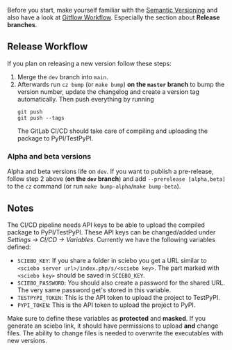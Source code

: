 Before you start, make yourself familiar with the [Semantic Versioning][semver] and also have a look at [Gitflow Workflow][gitflow]. Especially the section about **Release branches**.

## Release Workflow

If you plan on releasing a new version follow these steps:

1. Merge the `dev` branch into `main`.
2. Afterwards run `cz bump` (or `make bump`) **on the `master` branch** to bump the version number, update the changelog and create a version tag automatically. Then push everything by running
   ```
   git push
   git push --tags
   ```
   The GitLab CI/CD should take care of compiling and uploading the package to PyPI/TestPyPI.

### Alpha and beta versions

Alpha and beta versions life on `dev`. If you want to publish a pre-release, follow step 2 above (**on the `dev` branch**) and add `--prerelease [alpha,beta]` to the `cz` command (or run `make bump-alpha`/`make bump-beta`).

## Notes

The CI/CD pipeline needs API keys to be able to upload the compiled package to PyPI/TestPyPI. These API keys can be changed/added under *Settings -> CI/CD -> Variables*. Currently we have the following variables defined:

- `SCIEBO_KEY`: If you share a folder in sciebo you get a URL similar to `<sciebo server url>/index.php/s/<sciebo key>`. The part marked with `<sciebo key>` should be saved in `SCIEBO_KEY`.
- `SCIEBO_PASSWORD`: You should also create a password for the shared URL. The very same password get's stored in this variable.
- `TESTPYPI_TOKEN`: This is the API token to upload the project to TestPyPI.
- `PYPI_TOKEN`: This is the API token to upload the project to PyPI.

Make sure to define these variables as **protected** and **masked**. If you generate an sciebo link, it should have permissions to upload **and** change files. The ability to change files is needed to overwrite the executables with new versions.

[semver]: https://semver.org/ "Semantic Versioning"
[gitflow]: https://www.atlassian.com/git/tutorials/comparing-workflows/gitflow-workflow "Gitflow Workflow"
[reference-style]: https://www.markdownguide.org/basic-syntax/#reference-style-links
